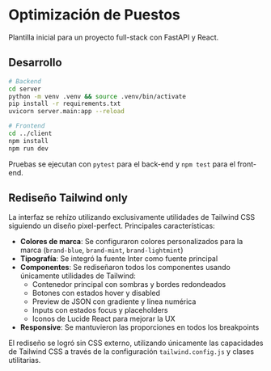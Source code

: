 # Optimización de Puestos

Plantilla inicial para un proyecto full-stack con FastAPI y React.

## Desarrollo

```bash
# Backend
cd server
python -m venv .venv && source .venv/bin/activate
pip install -r requirements.txt
uvicorn server.main:app --reload

# Frontend
cd ../client
npm install
npm run dev
```

Pruebas se ejecutan con `pytest` para el back-end y `npm test` para el front-end.

## Rediseño Tailwind only

La interfaz se rehízo utilizando exclusivamente utilidades de Tailwind CSS siguiendo un diseño pixel-perfect. Principales características:

- **Colores de marca**: Se configuraron colores personalizados para la marca (`brand-blue`, `brand-mint`, `brand-lightmint`)
- **Tipografía**: Se integró la fuente Inter como fuente principal
- **Componentes**: Se rediseñaron todos los componentes usando únicamente utilidades de Tailwind:
  - Contenedor principal con sombras y bordes redondeados
  - Botones con estados hover y disabled
  - Preview de JSON con gradiente y línea numérica
  - Inputs con estados focus y placeholders
  - Iconos de Lucide React para mejorar la UX
- **Responsive**: Se mantuvieron las proporciones en todos los breakpoints

El rediseño se logró sin CSS externo, utilizando únicamente las capacidades de Tailwind CSS a través de la configuración `tailwind.config.js` y clases utilitarias.

